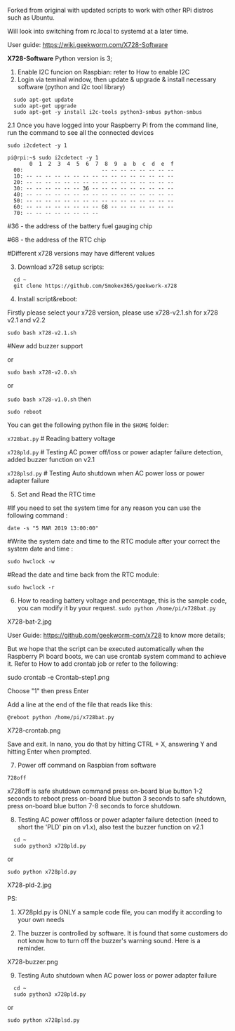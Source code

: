 Forked from original with updated scripts to work with other RPi distros such as Ubuntu.

Will look into switching from rc.local to systemd at a later time.

User guide: https://wiki.geekworm.com/X728-Software

**X728-Software**
Python version is 3;
1. Enable I2C funcion on Raspbian:
  reter to How to enable I2C
2. Login via teminal window, then update & upgrade & install necessary software (python and i2c tool library)
```
  sudo apt-get update
  sudo apt-get upgrade
  sudo apt-get -y install i2c-tools python3-smbus python-smbus
```
  2.1 Once you have logged into your Raspberry Pi from the command line, run the command to see all the connected devices

`sudo i2cdetect -y 1`
```
pi@rpi:~$ sudo i2cdetect -y 1
       0  1  2  3  4  5  6  7  8  9  a  b  c  d  e  f
  00:                         -- -- -- -- -- -- -- --
  10: -- -- -- -- -- -- -- -- -- -- -- -- -- -- -- --
  20: -- -- -- -- -- -- -- -- -- -- -- -- -- -- -- --
  30: -- -- -- -- -- -- 36 -- -- -- -- -- -- -- -- --
  40: -- -- -- -- -- -- -- -- -- -- -- -- -- -- -- --
  50: -- -- -- -- -- -- -- -- -- -- -- -- -- -- -- --
  60: -- -- -- -- -- -- -- -- 68 -- -- -- -- -- -- --
  70: -- -- -- -- -- -- -- --
```
#36 - the address of the battery fuel gauging chip

#68 - the address of the RTC chip

#Different x728 versions may have different values

3. Download x728 setup scripts:

```
  cd ~
  git clone https://github.com/Smokex365/geekwork-x728
```

4. Install script&reboot:

Firstly please select your x728 version, please use x728-v2.1.sh for x728 v2.1 and v2.2

`sudo bash x728-v2.1.sh`

#New add buzzer support

or

`sudo bash x728-v2.0.sh`

or

`sudo bash x728-v1.0.sh`
then

`sudo reboot`

You can get the following python file in the `$HOME` folder:

`x728bat.py` # Reading battery voltage

`x728pld.py` # Testing AC power off/loss or power adapter failure detection, added buzzer function on v2.1

`x728plsd.py` # Testing Auto shutdown when AC power loss or power adapter failure

5. Set and Read the RTC time

#If you need to set the system time for any reason you can use the following command :  

`date -s "5 MAR 2019 13:00:00"`

#Write the system date and time to the RTC module after your correct the system date and time :  

`sudo hwclock -w`

#Read the date and time back from the RTC module:  

`sudo hwclock -r`

6. How to reading battery voltage and percentage, this is the sample code, you can modify it by your request.
`sudo python /home/pi/x728bat.py`

X728-bat-2.jpg

User Guide: https://github.com/geekworm-com/x728 to know more details;

But we hope that the script can be executed automatically when the Raspberry Pi board boots, we can use crontab system command to achieve it. Refer to How to add crontab job or refer to the following:

sudo crontab -e
Crontab-step1.png

Choose "1" then press Enter

Add a line at the end of the file that reads like this:

`@reboot python /home/pi/x728bat.py`

X728-crontab.png

Save and exit. In nano, you do that by hitting CTRL + X, answering Y and hitting Enter when prompted.

7. Power off command on Raspbian from software

`728off`

x728off is safe shutdown command
press on-board blue button 1-2 seconds to reboot
press on-board blue button 3 seconds to safe shutdown,
press on-board blue button 7-8 seconds to force shutdown.

8. Testing AC power off/loss or power adapter failure detection (need to short the 'PLD' pin on v1.x), also test the buzzer function on v2.1

```
  cd ~
  sudo python3 x728pld.py
```

or 

`sudo python x728pld.py`

X728-pld-2.jpg

PS:

1. X728pld.py is ONLY a sample code file, you can modify it according to your own needs

2. The buzzer is controlled by software. It is found that some customers do not know how to turn off the buzzer's warning sound. Here is a reminder.

X728-buzzer.png

9. Testing Auto shutdown when AC power loss or power adapter failure
```
  cd ~
  sudo python3 x728pld.py
```

or 

`sudo python x728plsd.py`
